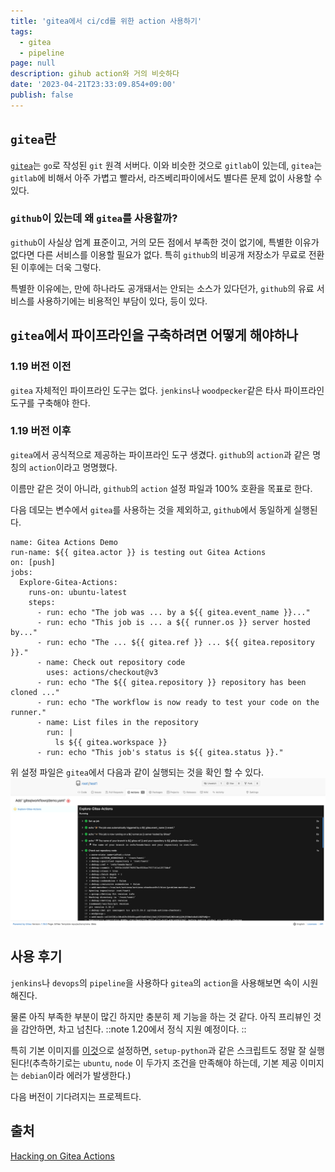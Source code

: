 ```yaml
---
title: 'gitea에서 ci/cd를 위한 action 사용하기'
tags:
  - gitea
  - pipeline
page: null
description: gihub action와 거의 비슷하다
date: '2023-04-21T23:33:09.854+09:00'
publish: false
---
```


## `gitea`란
[`gitea`](https://gitea.io/)는 `go`로 작성된 `git` 원격 서버다. 이와 비슷한 것으로 `gitlab`이 있는데, `gitea`는 `gitlab`에 비해서 아주 가볍고 빨라서, 라즈베리파이에서도 별다른 문제 없이 사용할 수 있다.

### `github`이 있는데 왜 `gitea`를 사용할까?
`github`이 사실상 업계 표준이고, 거의 모든 점에서 부족한 것이 없기에, 특별한 이유가 없다면 다른 서비스를 이용할 필요가 없다. 특히 `github`의 비공개 저장소가 무료로 전환된 이후에는 더욱 그렇다.

특별한 이유에는, 만에 하나라도 공개돼서는 안되는 소스가 있다던가, `github`의 유료 서비스를 사용하기에는 비용적인 부담이 있다, 등이 있다.

## `gitea`에서 파이프라인을 구축하려면 어떻게 해야하나
### 1.19 버전 이전
`gitea` 자체적인 파이프라인 도구는 없다. `jenkins`나 `woodpecker`같은 타사 파이프라인 도구를 구축해야 한다.
### 1.19 버전 이후
`gitea`에서 공식적으로 제공하는 파이프라인 도구 생겼다. `github`의 `action`과 같은 명칭의 `action`이라고 명명했다.

이름만 같은 것이 아니라, `github`의 `action` 설정 파일과 100% 호환을 목표로 한다.

다음 데모는 변수에서 `gitea`를 사용하는 것을 제외하고, `github`에서 동일하게 실행된다.
```yaml[demo.yaml]
name: Gitea Actions Demo
run-name: ${{ gitea.actor }} is testing out Gitea Actions
on: [push]
jobs:
  Explore-Gitea-Actions:
    runs-on: ubuntu-latest
    steps:
      - run: echo "The job was ... by a ${{ gitea.event_name }}..."
      - run: echo "This job is ... a ${{ runner.os }} server hosted by..."
      - run: echo "The ... ${{ gitea.ref }} ... ${{ gitea.repository }}."
      - name: Check out repository code
        uses: actions/checkout@v3
      - run: echo "The ${{ gitea.repository }} repository has been cloned ..."
      - run: echo "The workflow is now ready to test your code on the runner."
      - name: List files in the repository
        run: |
          ls ${{ gitea.workspace }}          
      - run: echo "This job's status is ${{ gitea.status }}."
```

위 설정 파일은 `gitea`에서 다음과 같이 실행되는 것을 확인 할 수 있다.
![](../../public/images/other/gitea-action/gitea-action-demo.png)

## 사용 후기
`jenkins`나 `devops`의 `pipeline`을 사용하다 `gitea`의 `action`을 사용해보면 속이 시원해진다. 

물론 아직 부족한 부분이 많긴 하지만 충분히 제 기능을 하는 것 같다. 아직 프리뷰인 것을 감안하면, 차고 넘친다.
::note
1.20에서 정식 지원 예정이다.
::

특히 기본 이미지를 [이것](https://github.com/myoung34/docker-github-actions-runner)으로 설정하면, `setup-python`과 같은 스크립트도 정말 잘 실행된다!(추측하기로는 `ubuntu`, `node` 이 두가지 조건을 만족해야 하는데, 기본 제공 이미지는 `debian`이라 에러가 발생한다.)

다음 버전이 기다려지는 프로젝트다.

## 출처
[Hacking on Gitea Actions](https://blog.gitea.io/2023/03/hacking-on-gitea-actions/)
